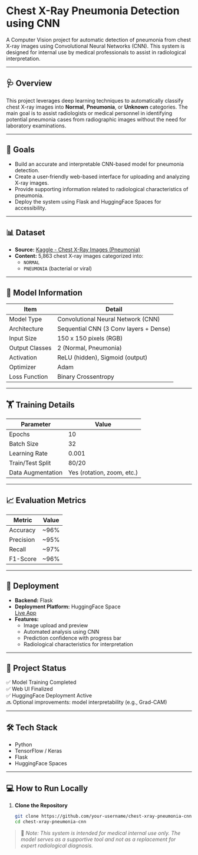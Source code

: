 # Chest X-Ray Pneumonia Detection using CNN

A Computer Vision project for automatic detection of pneumonia from chest X-ray images using Convolutional Neural Networks (CNN). This system is designed for internal use by medical professionals to assist in radiological interpretation.

---

## 🩺 Overview

This project leverages deep learning techniques to automatically classify chest X-ray images into **Normal**, **Pneumonia**, or **Unknown** categories. The main goal is to assist radiologists or medical personnel in identifying potential pneumonia cases from radiographic images without the need for laboratory examinations.

---

## 🎯 Goals

- Build an accurate and interpretable CNN-based model for pneumonia detection.
- Create a user-friendly web-based interface for uploading and analyzing X-ray images.
- Provide supporting information related to radiological characteristics of pneumonia.
- Deploy the system using Flask and HuggingFace Spaces for accessibility.

---

## 📊 Dataset

- **Source:** [Kaggle - Chest X-Ray Images (Pneumonia)](https://www.kaggle.com/datasets/paultimothymooney/chest-xray-pneumonia/data)
- **Content:** 5,863 chest X-ray images categorized into:
  - `NORMAL`
  - `PNEUMONIA` (bacterial or viral)

---

## 🧠 Model Information

| Item           | Detail                                 |
|----------------|----------------------------------------|
| Model Type     | Convolutional Neural Network (CNN)     |
| Architecture   | Sequential CNN (3 Conv layers + Dense) |
| Input Size     | 150 x 150 pixels (RGB)                 |
| Output Classes | 2 (Normal, Pneumonia)                  |
| Activation     | ReLU (hidden), Sigmoid (output)        |
| Optimizer      | Adam                                   |
| Loss Function  | Binary Crossentropy                    |

---

## 🏋️ Training Details

| Parameter          | Value        |
|--------------------|--------------|
| Epochs             | 10           |
| Batch Size         | 32           |
| Learning Rate      | 0.001        |
| Train/Test Split   | 80/20        |
| Data Augmentation  | Yes (rotation, zoom, etc.) |

---

## 📈 Evaluation Metrics

| Metric             | Value        |
|--------------------|--------------|
| Accuracy           | ~96%         |
| Precision          | ~95%         |
| Recall             | ~97%         |
| F1-Score           | ~96%         |

---

## 🚀 Deployment

- **Backend:** Flask
- **Deployment Platform:** HuggingFace Space  
  [Live App](https://huggingface.co/spaces/jimikeren/pneumonia-detection)
- **Features:**
  - Image upload and preview
  - Automated analysis using CNN
  - Prediction confidence with progress bar
  - Radiological characteristics for interpretation

---

## 📌 Project Status

✅ Model Training Completed  
✅ Web UI Finalized  
✅ HuggingFace Deployment Active  
🔜 Optional improvements: model interpretability (e.g., Grad-CAM)

---

## 🛠️ Tech Stack

- Python
- TensorFlow / Keras
- Flask
- HuggingFace Spaces

---

## 💻 How to Run Locally

1. **Clone the Repository**
   ```bash
   git clone https://github.com/your-username/chest-xray-pneumonia-cnn.git
   cd chest-xray-pneumonia-cnn
   
   ```

> 📌 *Note: This system is intended for medical internal use only. The model serves as a supportive tool and not as a replacement for expert radiological diagnosis.*
